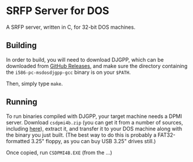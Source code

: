 # SRFP Server for DOS

A SRFP server, written in C, for 32-bit DOS machines.

## Building

In order to build, you will need to download DJGPP, which can be downloaded from [GitHub Releases](https://github.com/andrewwutw/build-djgpp/releases), and make sure the directory containing the `i586-pc-msdosdjgpp-gcc` binary is on your `$PATH`.

Then, simply type `make`.

## Running

To run binaries compiled with DJGPP, your target machine needs a DPMI server. Download `csdpmi4b.zip` (you can get it from a number of sources, including [here](ftp://ftp.pl.freebsd.org/vol/rzm1/coast/vendors/djgpp/v2misc/csdpmi4b.zip)), extract it, and transfer it to your DOS machine along with the binary you just built. (The best way to do this is probably a FAT32-formatted 3.25" floppy, as you can buy USB 3.25" drives still.)

Once copied, run `CSDPMI4B.EXE` (from the ...)